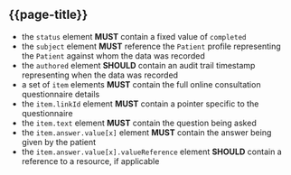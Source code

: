 ## {{page-title}}

- the `status` element **MUST** contain a fixed value of `completed`
- the `subject` element **MUST** reference the `Patient` profile representing the `Patient` against whom the data was recorded
- the `authored` element **SHOULD** contain an audit trail timestamp representing when the data was recorded
- a set of `item` elements **MUST** contain the full online consultation questionnaire details
- the `item.linkId` element **MUST** contain a pointer specific to the questionnaire
- the `item.text` element **MUST** contain the question being asked
- the `item.answer.value[x]` element **MUST** contain the answer being given by the patient
- the `item.answer.value[x].valueReference` element **SHOULD** contain a reference to a resource, if applicable